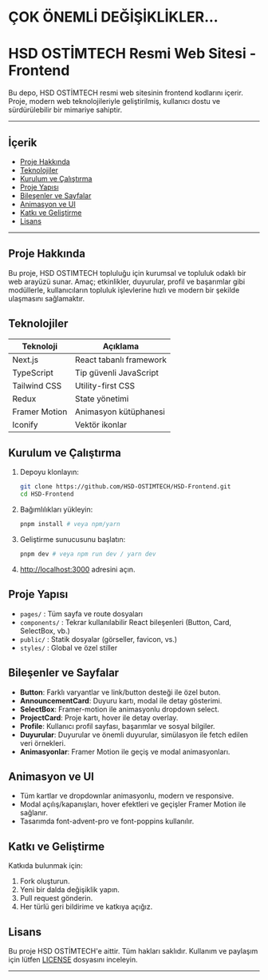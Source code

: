 # ÇOK ÖNEMLİ DEĞİŞİKLİKLER...

# HSD OSTİMTECH Resmi Web Sitesi - Frontend

Bu depo, HSD OSTİMTECH resmi web sitesinin frontend kodlarını içerir. Proje, modern web teknolojileriyle geliştirilmiş, kullanıcı dostu ve sürdürülebilir bir mimariye sahiptir.

---

## İçerik

- [Proje Hakkında](#proje-hakkında)
- [Teknolojiler](#teknolojiler)
- [Kurulum ve Çalıştırma](#kurulum-ve-çalıştırma)
- [Proje Yapısı](#proje-yapısı)
- [Bileşenler ve Sayfalar](#bileşenler-ve-sayfalar)
- [Animasyon ve UI](#animasyon-ve-ui)
- [Katkı ve Geliştirme](#katkı-ve-geliştirme)
- [Lisans](#lisans)

---

## Proje Hakkında

Bu proje, HSD OSTIMTECH topluluğu için kurumsal ve topluluk odaklı bir web arayüzü sunar. Amaç; etkinlikler, duyurular, profil ve başarımlar gibi modüllerle, kullanıcıların topluluk işlevlerine hızlı ve modern bir şekilde ulaşmasını sağlamaktır.

## Teknolojiler

| Teknoloji      | Açıklama                |
|---------------|-------------------------|
| Next.js       | React tabanlı framework |
| TypeScript    | Tip güvenli JavaScript  |
| Tailwind CSS  | Utility-first CSS       |
| Redux         | State yönetimi          |
| Framer Motion | Animasyon kütüphanesi   |
| Iconify       | Vektör ikonlar          |

## Kurulum ve Çalıştırma

1. Depoyu klonlayın:
   ```bash
   git clone https://github.com/HSD-OSTIMTECH/HSD-Frontend.git
   cd HSD-Frontend
   ```
2. Bağımlılıkları yükleyin:
   ```bash
   pnpm install # veya npm/yarn
   ```
3. Geliştirme sunucusunu başlatın:
   ```bash
   pnpm dev # veya npm run dev / yarn dev
   ```
4. [http://localhost:3000](http://localhost:3000) adresini açın.

## Proje Yapısı

- `pages/` : Tüm sayfa ve route dosyaları
- `components/` : Tekrar kullanılabilir React bileşenleri (Button, Card, SelectBox, vb.)
- `public/` : Statik dosyalar (görseller, favicon, vs.)
- `styles/` : Global ve özel stiller

## Bileşenler ve Sayfalar

- **Button**: Farklı varyantlar ve link/button desteği ile özel buton.
- **AnnouncementCard**: Duyuru kartı, modal ile detay gösterimi.
- **SelectBox**: Framer-motion ile animasyonlu dropdown select.
- **ProjectCard**: Proje kartı, hover ile detay overlay.
- **Profile**: Kullanıcı profil sayfası, başarımlar ve sosyal bilgiler.
- **Duyurular**: Duyurular ve önemli duyurular, simülasyon ile fetch edilen veri örnekleri.
- **Animasyonlar**: Framer Motion ile geçiş ve modal animasyonları.

## Animasyon ve UI

- Tüm kartlar ve dropdownlar animasyonlu, modern ve responsive.
- Modal açılış/kapanışları, hover efektleri ve geçişler Framer Motion ile sağlanır.
- Tasarımda font-advent-pro ve font-poppins kullanılır.

## Katkı ve Geliştirme

Katkıda bulunmak için:

1. Fork oluşturun.
2. Yeni bir dalda değişiklik yapın.
3. Pull request gönderin.
4. Her türlü geri bildirime ve katkıya açığız.

## Lisans

Bu proje HSD OSTİMTECH'e aittir. Tüm hakları saklıdır. Kullanım ve paylaşım için lütfen [LICENSE](LICENSE) dosyasını inceleyin.

---

